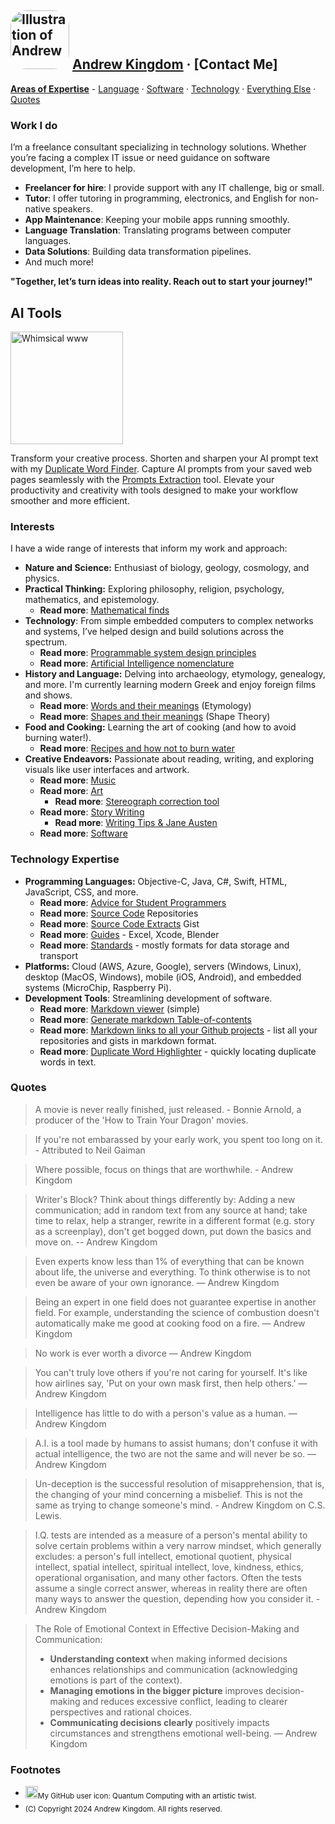 <!--PYKELET

DESCRIPTION: Together, let’s turn ideas into reality. Reach out to start your journey!

TITLE:       Andrew Kingdom
SITE: 	     akingdom.github.io
HOST:	     github.io
FILENAME:    README.md
AUTHOR:      Andrew Kingdom

-->
<link rel="stylesheet" href="styles/common.css">

## <img alt="Illustration of Andrew" src="https://akingdom.github.io/images/AK%20cartoon-IMG_7620-avatar-rounded.png" width="94px" height="94px" style="border-radius: 25px;"> [Andrew Kingdom](https://akingdom.github.io) · [Contact Me]

**[Areas of Expertise](#work-i-do)** - [Language](#interests) · [Software](#current-programming-and-markup-languages) · [Technology](#platforms) · [Everything Else](#interests) · [Quotes](#quotes)

<div id="purpose"></div>

### Work I do
I’m a freelance consultant specializing in technology solutions. Whether you’re facing a complex IT issue or need guidance on software development, I’m here to help.

- **Freelancer for hire**: I provide support with any IT challenge, big or small.
- **Tutor**: I offer tutoring in programming, electronics, and English for non-native speakers.
- **App Maintenance**: Keeping your mobile apps running smoothly.
- **Language Translation**: Translating programs between computer languages.
- **Data Solutions**: Building data transformation pipelines.
- And much more!

**"Together, let’s turn ideas into reality. Reach out to start your journey!"**

<div id="aitools" dir="auto" class="feature">
	<div>
		<div class="markdown-heading" dir="auto"><h2 tabindex="-1" class="heading-element" dir="auto">AI Tools</h2></div>
		<a target="_blank" rel="noopener noreferrer nofollow" href="https://akingdom.github.io/images/www-whimsical-cartoonish-illustration-young-boy-dark-opt-.svg">
			<img alt="Whimsical www" src="https://akingdom.github.io/images/www-whimsical-cartoonish-illustration-young-boy-dark-opt-.svg" width="180px" height="180px" style="max-width: 100%;">
		</a>
	</div>
	<div>
		<p>Transform your creative process. Shorten and sharpen your AI prompt text with my <a href="https://akingdom.github.io/duplicate_word_highlighter/duplicate_word_highlighter.html">Duplicate Word Finder</a>. Capture AI prompts from your saved web pages seamlessly with the <a href="https://akingdom.github.io/ai_tools/prompt-extraction.html">Prompts Extraction</a> tool. Elevate your productivity and creativity with tools designed to make your workflow smoother and more efficient.</p>
	</div>
</div>



<div id="quote-container"></div>

### Interests
I have a wide range of interests that inform my work and approach:

- **Nature and Science:** Enthusiast of biology, geology, cosmology, and physics.
- **Practical Thinking:** Exploring philosophy, religion, psychology, mathematics, and epistemology.
	- **Read more**: [Mathematical finds](https://akingdom.github.io/articles/maths)
- **Technology**: From simple embedded computers to complex networks and systems, I’ve helped design and build solutions across the spectrum.
	- **Read more**: [Programmable system design principles](https://gist.github.com/akingdom/bf3f498810a33e17f2d6d12425ef51ff)
	- **Read more**: [Artificial Intelligence nomenclature](https://akingdom.github.io/articles/ai_nomenclature)
- **History and Language:** Delving into archaeology, etymology, genealogy, and more. I'm currently learning modern Greek and enjoy foreign films and shows.
	- **Read more**: [Words and their meanings](https://akingdom.github.io/articles/etymology) (Etymology)
	- **Read more**: [Shapes and their meanings](https://akingdom.github.io/articles/ShapeTheory) (Shape Theory)
- **Food and Cooking:** Learning the art of cooking (and how to avoid burning water!).
	- **Read more**: [Recipes and how not to burn water](https://github.com/akingdom/food-recipes)
- **Creative Endeavors:** Passionate about reading, writing, and exploring visuals like user interfaces and artwork.
	- **Read more**: [Music](https://www.youtube.com/channel/UCJAeF7xHIxwT8UwCKFxfwPQ)
	- **Read more**: [Art](art2/)
		- **Read more**: [Stereograph correction tool](https://akingdom.github.io/design_tools/stereograph-swapLR+flipL.html)
	- **Read more**: [Story Writing](https://akingdom.github.io/articles/AK_on_writing)
		- **Read more**: [Writing Tips & Jane Austen](https://akingdom.github.io/articles/AK_on_Jane_Austen)
	- **Read more**: [Software](https://gist.github.com/akingdom/09f1bef20fd0f601cbb2b8d504ef6f9c)

### Technology Expertise
- **Programming Languages:** Objective-C, Java, C#, Swift, HTML, JavaScript, CSS, and more.
	- **Read more**: [Advice for Student Programmers](https://gist.github.com/akingdom/09f1bef20fd0f601cbb2b8d504ef6f9c)
	- **Read more**: [Source Code](https://github.com/akingdom?tab=repositories) Repositories
	- **Read more**: [Source Code Extracts](https://gist.github.com/akingdom) Gist
	- **Read more**: [Guides](index.md#guides) - Excel, Xcode, Blender
	- **Read more**: [Standards](index.md#standards) - mostly formats for data storage and transport
- **Platforms:** Cloud (AWS, Azure, Google), servers (Windows, Linux), desktop (MacOS, Windows), mobile (iOS, Android), and embedded systems (MicroChip, Raspberry Pi).
- **Development Tools**: Streamlining development of software. 
	- **Read more**: [Markdown viewer](https://akingdom.github.io/markdown_tools/markdown_viewer.html) (simple)
	- **Read more**: [Generate markdown Table-of-contents](https://akingdom.github.io/markdown_tools/markdown_toc.html)
	- **Read more**: [Markdown links to all your Github projects](https://akingdom.github.io/git-me/) - list all your repositories and gists in markdown format.
	- **Read more**: [Duplicate Word Highlighter](https://akingdom.github.io/duplicate_word_highlighter/duplicate_word_highlighter.html) - quickly locating duplicate words in text.
### Quotes

> A movie is never really finished, just released. - Bonnie Arnold, a producer of the 'How to Train Your Dragon' movies.

> If you're not embarassed by your early work, you spent too long on it. - Attributed to Neil Gaiman

> Where possible, focus on things that are worthwhile. - Andrew Kingdom

> Writer's Block? Think about things differently by: Adding a new communication; add in random text from any source at hand; take time to relax, help a stranger, rewrite in a different format (e.g. story as a screenplay), don't get bogged down, put down the basics and move on. -- Andrew Kingdom

> Even experts know less than 1% of everything that can be known about life, the universe and everything. To think otherwise is to not even be aware of your own ignorance.  — Andrew Kingdom

> Being an expert in one field does not guarantee expertise in another field. For example, understanding the science of combustion doesn't automatically make me good at cooking food on a fire. — Andrew Kingdom

> No work is ever worth a divorce  — Andrew Kingdom

> You can't truly love others if you're not caring for yourself. It's like how airlines say, 'Put on your own mask first, then help others.'  — Andrew Kingdom

> Intelligence has little to do with a person's value as a human. — Andrew Kingdom

> A.I. is a tool made by humans to assist humans; don't confuse it with actual intelligence, the two are not the same and will never be so. — Andrew Kingdom

> Un-deception is the successful resolution of misapprehension, that is, the changing of your mind concerning a misbelief. This is not the same as trying to change someone's mind. - Andrew Kingdom on C.S. Lewis.

> I.Q. tests are intended as a measure of a person's mental ability to solve certain problems within a very narrow mindset, which generally excludes: a person's full intellect, emotional quotient, physical intellect, spatial intellect, spiritual intellect, love, kindness, ethics, operational organisation, and many other factors. Often the tests assume a single correct answer, whereas in reality there are often many ways to answer the question, depending how you consider it. - Andrew Kingdom

> The Role of Emotional Context in Effective Decision-Making and Communication:
> - **Understanding context** when making informed decisions enhances relationships and communication (acknowledging emotions is part of the context).
> - **Managing emotions in the bigger picture** improves decision-making and reduces excessive conflict, leading to clearer perspectives and rational choices.
> - **Communicating decisions clearly** positively impacts circumstances and strengthens emotional well-being.
— Andrew Kingdom

### Footnotes
- <sub><img src="https://avatars.githubusercontent.com/u/1809762?v=4" width="20" height="20">My GitHub user icon: Quantum Computing with an artistic twist.</sub>
- <sub>(C) Copyright 2024 Andrew Kingdom. All rights reserved.</sub>



<!-- ALL SCRIPTING -->
<script src="js/pykelet.js"></script>
<script>
let h1_0 = document.getElementsByTagName('h1')[0]?.getElementsByTagName('a')[0];
if(h1_0) h1_0.textContent = '';//document.pykelet.comment.TITLE;
document.getElementById('purpose').textContent = document.pykelet.comment.DESCRIPTION;
</script>
<!-- START QUOTE HANDLING -->
<script>
// Function to find two or more sequential blockquotes at the same depth
function findSequentialBlockquotes() {
    const allBlockquotes = document.querySelectorAll('blockquote');
    const blockquoteChains = [];
    let currentChain = [];

    // Traverse all blockquotes
    allBlockquotes.forEach((blockquote, index) => {
	if (index === 0 || blockquote.previousElementSibling.tagName === 'BLOCKQUOTE') {
	    // Add to current chain if it's the first blockquote or previous is also a blockquote
	    currentChain.push(blockquote);
	} else {
	    // Push current chain and reset if a break occurs
	    if (currentChain.length >= 2) {
		blockquoteChains.push([...currentChain]);
	    }
	    currentChain = [blockquote];
	}
    });

    // Check final chain
    if (currentChain.length >= 2) {
	blockquoteChains.push([...currentChain]);
    }

    // Return the first valid chain (with 2 or more blockquotes)
    return blockquoteChains.length > 0 ? blockquoteChains[0] : [];
}

// Function to clone a random blockquote from the array to a div
function cloneRandomBlockquote(chain,parent) {
    if (chain.length > 0) {
	const randomIndex = Math.floor(Math.random() * chain.length);
	const randomBlockquote = chain[randomIndex].cloneNode(true);
	parent.appendChild(randomBlockquote);
    }
}

// Find the first chain of sequential blockquotes
const firstChain = findSequentialBlockquotes();
console.log('First chain of blockquotes:', firstChain);

// Clone a random blockquote from the chain into the div
cloneRandomBlockquote(firstChain, document.getElementById('quote-container'));
</script>
<!-- END QUOTE HANDLING-->

<!--Start of Tawk.to Script-->
<script >
// Custom AK script.
// Function to replace text/code with some new code
// TODO FUTURE -- add a call to feed JSON through this, with {"old": "[My Template]", "new": "my new text/html"}
function replaceTextCode(targetText, replacementHTML) {
  // Escape special characters in the target text for RegExp
  const escapedTargetText = targetText.replace(/[-\/\\^$*+?.()|[\]{}]/g, '\\$&');

  // Select all elements that have children and can contain text
  const textElements = document.body.querySelectorAll('*:not(script):not(style)');

  textElements.forEach(element => {
    // Check if the element contains the target text
    if (element.innerHTML.includes(targetText)) {
      // Replace the text using a safe regular expression
      element.innerHTML = element.innerHTML.replace(new RegExp(escapedTargetText, 'g'), replacementHTML);
    }
  });
}

// Initialize
function tawk_init() {
	replaceTextCode(
		'[Contact Me]',
		'<button id="contact-me" class="btn-primary">Contact me</button>'
	);
	document.getElementById("contact-me").onclick = function() {
		Tawk_API.maximize();
		setTimeout(function() {
		    document.getElementsByClassName('tawk-chatinput-editor')[1].focus()
		}, 500); // Adjust the timeout as necessary
	};
}
window.addEventListener('load', tawk_init); // Initialise once the window loads
</script>

<script type="text/javascript">
var Tawk_API=Tawk_API||{}, Tawk_LoadStart=new Date();
(function(){
var s1=document.createElement("script"),s0=document.getElementsByTagName("script")[0];
s1.async=true;
s1.src='https://embed.tawk.to/602a13f6918aa261273edfe7/1eui5rv0l';
s1.charset='UTF-8';
s1.setAttribute('crossorigin','*');
s0.parentNode.insertBefore(s1,s0);
})();
</script>
<!--End of Tawk.to Script-->
